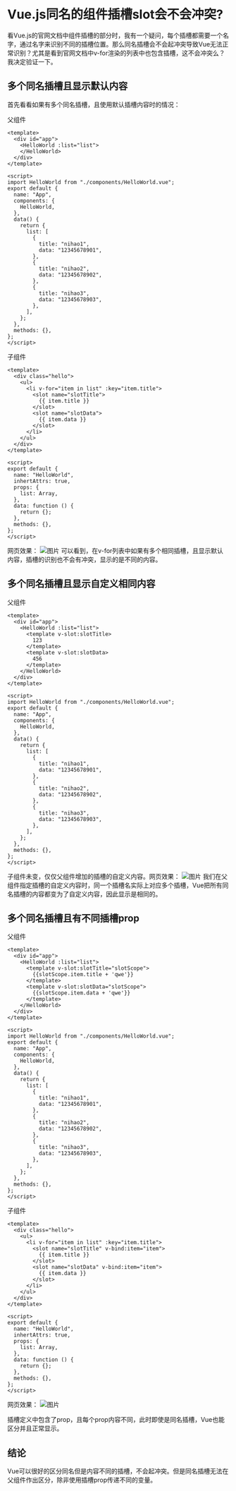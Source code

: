 # Vue.js同名的组件插槽slot会不会冲突?

看Vue.js的官网文档中组件插槽的部分时，我有一个疑问，每个插槽都需要一个名字，通过名字来识别不同的插槽位置。那么同名插槽会不会起冲突导致Vue无法正常识别？尤其是看到官网文档中v-for渲染的列表中也包含插槽，这不会冲突么？我决定验证一下。

## 多个同名插槽且显示默认内容
首先看看如果有多个同名插槽，且使用默认插槽内容时的情况：

父组件
```vue
<template>
  <div id="app">
    <HelloWorld :list="list">
    </HelloWorld>
  </div>
</template>
 
<script>
import HelloWorld from "./components/HelloWorld.vue";
export default {
  name: "App",
  components: {
    HelloWorld,
  },
  data() {
    return {
      list: [
        {
          title: "nihao1",
          data: "12345678901",
        },
        {
          title: "nihao2",
          data: "12345678902",
        },
        {
          title: "nihao3",
          data: "12345678903",
        },
      ],
    };
  },
  methods: {},
};
</script>
```
子组件
```vue
<template>
  <div class="hello">
    <ul>
      <li v-for="item in list" :key="item.title">
        <slot name="slotTitle">
          {{ item.title }}
        </slot>
        <slot name="slotData">
          {{ item.data }}
        </slot>
      </li>
    </ul>
  </div>
</template>
 
<script>
export default {
  name: "HelloWorld",
  inhertAttrs: true,
  props: {
    list: Array,
  },
  data: function () {
    return {};
  },
  methods: {},
};
</script>
```
网页效果：
​​![图片](/2020/slot-1.png)
可以看到，在v-for列表中如果有多个相同插槽，且显示默认内容，插槽的识别也不会有冲突，显示的是不同的内容。

## 多个同名插槽且显示自定义相同内容
父组件
```vue
<template>
  <div id="app">
    <HelloWorld :list="list">
      <template v-slot:slotTitle>
        123
      </template>
      <template v-slot:slotData>
        456
      </template>
    </HelloWorld>
  </div>
</template>
 
<script>
import HelloWorld from "./components/HelloWorld.vue";
export default {
  name: "App",
  components: {
    HelloWorld,
  },
  data() {
    return {
      list: [
        {
          title: "nihao1",
          data: "12345678901",
        },
        {
          title: "nihao2",
          data: "12345678902",
        },
        {
          title: "nihao3",
          data: "12345678903",
        },
      ],
    };
  },
  methods: {},
};
</script>
```
子组件未变，仅仅父组件增加的插槽的自定义内容。网页效果：
​​![图片](/2020/slot-2.png)
我们在父组件指定插槽的自定义内容时，同一个插槽名实际上对应多个插槽，Vue把所有同名插槽的内容都变为了自定义内容，因此显示是相同的。

## 多个同名插槽且有不同插槽prop
父组件
```vue
<template>
  <div id="app">
    <HelloWorld :list="list">
      <template v-slot:slotTitle="slotScope">
        {{slotScope.item.title + 'qwe'}}
      </template>
      <template v-slot:slotData="slotScope">
        {{slotScope.item.data + 'qwe'}}
      </template>
    </HelloWorld>
  </div>
</template>
 
<script>
import HelloWorld from "./components/HelloWorld.vue";
export default {
  name: "App",
  components: {
    HelloWorld,
  },
  data() {
    return {
      list: [
        {
          title: "nihao1",
          data: "12345678901",
        },
        {
          title: "nihao2",
          data: "12345678902",
        },
        {
          title: "nihao3",
          data: "12345678903",
        },
      ],
    };
  },
  methods: {},
};
</script>
```
子组件
```vue
<template>
  <div class="hello">
    <ul>
      <li v-for="item in list" :key="item.title">
        <slot name="slotTitle" v-bind:item="item">
          {{ item.title }}
        </slot>
        <slot name="slotData" v-bind:item="item">
          {{ item.data }}
        </slot>
      </li>
    </ul>
  </div>
</template>
 
<script>
export default {
  name: "HelloWorld",
  inhertAttrs: true,
  props: {
    list: Array,
  },
  data: function () {
    return {};
  },
  methods: {},
};
</script>
```
网页效果：
​​![图片](/2020/slot-3.png)

插槽定义中包含了prop，且每个prop内容不同，此时即使是同名插槽，Vue也能区分并且正常显示。

## 结论
Vue可以很好的区分同名但是内容不同的插槽，不会起冲突。但是同名插槽无法在父组件作出区分，除非使用插槽prop传递不同的变量。

